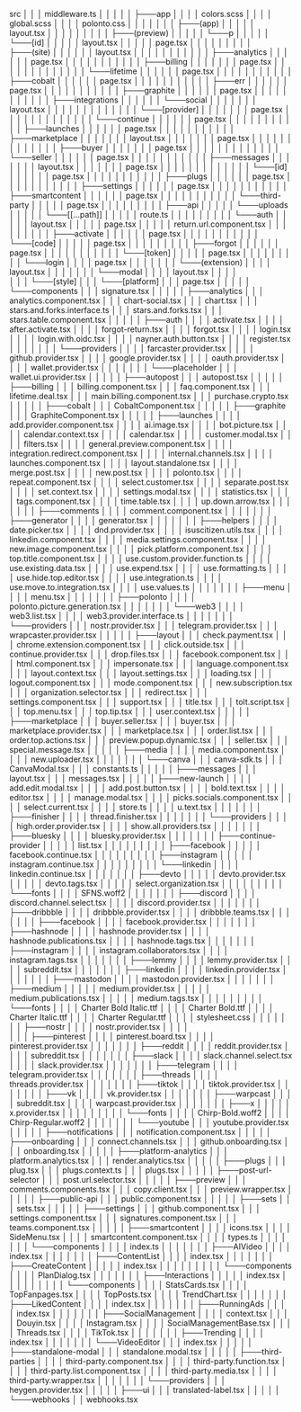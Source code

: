 src
│   │       │   middleware.ts
│   │       │
│   │       ├───app
│   │       │   │   colors.scss
│   │       │   │   global.scss
│   │       │   │   polonto.css
│   │       │   │
│   │       │   ├───(app)
│   │       │   │   │   layout.tsx
│   │       │   │   │
│   │       │   │   ├───(preview)
│   │       │   │   │   └───p
│   │       │   │   │       └───[id]
│   │       │   │   │               layout.tsx
│   │       │   │   │               page.tsx
│   │       │   │   │
│   │       │   │   ├───(site)
│   │       │   │   │   │   layout.tsx
│   │       │   │   │   │
│   │       │   │   │   ├───analytics
│   │       │   │   │   │       page.tsx
│   │       │   │   │   │
│   │       │   │   │   ├───billing
│   │       │   │   │   │   │   page.tsx
│   │       │   │   │   │   │
│   │       │   │   │   │   └───lifetime
│   │       │   │   │   │           page.tsx
│   │       │   │   │   │
│   │       │   │   │   ├───cobalt
│   │       │   │   │   │       page.tsx
│   │       │   │   │   │
│   │       │   │   │   ├───err
│   │       │   │   │   │       page.tsx
│   │       │   │   │   │
│   │       │   │   │   ├───graphite
│   │       │   │   │   │       page.tsx
│   │       │   │   │   │
│   │       │   │   │   ├───integrations
│   │       │   │   │   │   └───social
│   │       │   │   │   │       │   layout.tsx
│   │       │   │   │   │       │
│   │       │   │   │   │       └───[provider]
│   │       │   │   │   │           │   page.tsx
│   │       │   │   │   │           │
│   │       │   │   │   │           └───continue
│   │       │   │   │   │                   page.tsx
│   │       │   │   │   │
│   │       │   │   │   ├───launches
│   │       │   │   │   │       page.tsx
│   │       │   │   │   │
│   │       │   │   │   ├───marketplace
│   │       │   │   │   │   │   layout.tsx
│   │       │   │   │   │   │   page.tsx
│   │       │   │   │   │   │
│   │       │   │   │   │   ├───buyer
│   │       │   │   │   │   │       page.tsx
│   │       │   │   │   │   │
│   │       │   │   │   │   └───seller
│   │       │   │   │   │           page.tsx
│   │       │   │   │   │
│   │       │   │   │   ├───messages
│   │       │   │   │   │   │   layout.tsx
│   │       │   │   │   │   │   page.tsx
│   │       │   │   │   │   │
│   │       │   │   │   │   └───[id]
│   │       │   │   │   │           page.tsx
│   │       │   │   │   │
│   │       │   │   │   ├───plugs
│   │       │   │   │   │       page.tsx
│   │       │   │   │   │
│   │       │   │   │   ├───settings
│   │       │   │   │   │       page.tsx
│   │       │   │   │   │
│   │       │   │   │   ├───smartcontent
│   │       │   │   │   │       page.tsx
│   │       │   │   │   │
│   │       │   │   │   └───third-party
│   │       │   │   │           page.tsx
│   │       │   │   │
│   │       │   │   ├───api
│   │       │   │   │   └───uploads
│   │       │   │   │       └───[[...path]]
│   │       │   │   │               route.ts
│   │       │   │   │
│   │       │   │   └───auth
│   │       │   │       │   layout.tsx
│   │       │   │       │   page.tsx
│   │       │   │       │   return.url.component.tsx
│   │       │   │       │
│   │       │   │       ├───activate
│   │       │   │       │   │   page.tsx
│   │       │   │       │   │
│   │       │   │       │   └───[code]
│   │       │   │       │           page.tsx
│   │       │   │       │
│   │       │   │       ├───forgot
│   │       │   │       │   │   page.tsx
│   │       │   │       │   │
│   │       │   │       │   └───[token]
│   │       │   │       │           page.tsx
│   │       │   │       │
│   │       │   │       └───login
│   │       │   │               page.tsx
│   │       │   │
│   │       │   └───(extension)
│   │       │       │   layout.tsx
│   │       │       │
│   │       │       └───modal
│   │       │           │   layout.tsx
│   │       │           │   
│   │       │           └───[style]
│   │       │               └───[platform]
│   │       │                       page.tsx
│   │       │
│   │       └───components
│   │           │   signature.tsx
│   │           │
│   │           ├───analytics
│   │           │       analytics.component.tsx
│   │           │       chart-social.tsx
│   │           │       chart.tsx
│   │           │       stars.and.forks.interface.ts
│   │           │       stars.and.forks.tsx
│   │           │       stars.table.component.tsx
│   │           │
│   │           ├───auth
│   │           │   │   activate.tsx
│   │           │   │   after.activate.tsx
│   │           │   │   forgot-return.tsx
│   │           │   │   forgot.tsx
│   │           │   │   login.tsx
│   │           │   │   login.with.oidc.tsx
│   │           │   │   nayner.auth.button.tsx
│   │           │   │   register.tsx
│   │           │   │
│   │           │   └───providers
│   │           │       │   farcaster.provider.tsx
│   │           │       │   github.provider.tsx
│   │           │       │   google.provider.tsx
│   │           │       │   oauth.provider.tsx
│   │           │       │   wallet.provider.tsx
│   │           │       │
│   │           │       └───placeholder
│   │           │               wallet.ui.provider.tsx
│   │           │
│   │           ├───autopost
│   │           │       autopost.tsx
│   │           │
│   │           ├───billing
│   │           │       billing.component.tsx
│   │           │       faq.component.tsx
│   │           │       lifetime.deal.tsx
│   │           │       main.billing.component.tsx
│   │           │       purchase.crypto.tsx
│   │           │
│   │           ├───cobalt
│   │           │       CobaltComponent.tsx
│   │           │
│   │           ├───graphite
│   │           │       GraphiteComponent.tsx
│   │           │
│   │           ├───launches
│   │           │   │   add.provider.component.tsx
│   │           │   │   ai.image.tsx
│   │           │   │   bot.picture.tsx
│   │           │   │   calendar.context.tsx
│   │           │   │   calendar.tsx
│   │           │   │   customer.modal.tsx
│   │           │   │   filters.tsx
│   │           │   │   general.preview.component.tsx
│   │           │   │   integration.redirect.component.tsx
│   │           │   │   internal.channels.tsx
│   │           │   │   launches.component.tsx
│   │           │   │   layout.standalone.tsx
│   │           │   │   merge.post.tsx
│   │           │   │   new.post.tsx
│   │           │   │   polonto.tsx
│   │           │   │   repeat.component.tsx
│   │           │   │   select.customer.tsx
│   │           │   │   separate.post.tsx
│   │           │   │   set.context.tsx
│   │           │   │   settings.modal.tsx
│   │           │   │   statistics.tsx
│   │           │   │   tags.component.tsx
│   │           │   │   time.table.tsx
│   │           │   │   up.down.arrow.tsx
│   │           │   │
│   │           │   ├───comments
│   │           │   │       comment.component.tsx
│   │           │   │
│   │           │   ├───generator
│   │           │   │       generator.tsx
│   │           │   │
│   │           │   ├───helpers
│   │           │   │       date.picker.tsx
│   │           │   │       dnd.provider.tsx
│   │           │   │       isuscitizen.utils.tsx
│   │           │   │       linkedin.component.tsx
│   │           │   │       media.settings.component.tsx
│   │           │   │       new.image.component.tsx
│   │           │   │       pick.platform.component.tsx
│   │           │   │       top.title.component.tsx
│   │           │   │       use.custom.provider.function.ts
│   │           │   │       use.existing.data.tsx
│   │           │   │       use.expend.tsx
│   │           │   │       use.formatting.ts
│   │           │   │       use.hide.top.editor.tsx
│   │           │   │       use.integration.ts
│   │           │   │       use.move.to.integration.tsx
│   │           │   │       use.values.ts
│   │           │   │
│   │           │   ├───menu
│   │           │   │       menu.tsx
│   │           │   │
│   │           │   ├───polonto
│   │           │   │       polonto.picture.generation.tsx
│   │           │   │
│   │           │   └───web3
│   │           │       │   web3.list.tsx
│   │           │       │   web3.provider.interface.ts
│   │           │       │
│   │           │       └───providers
│   │           │               nostr.provider.tsx
│   │           │               telegram.provider.tsx
│   │           │               wrapcaster.provider.tsx
│   │           │
│   │           ├───layout
│   │           │       check.payment.tsx
│   │           │       chrome.extension.component.tsx
│   │           │       click.outside.tsx
│   │           │       continue.provider.tsx
│   │           │       drop.files.tsx
│   │           │       facebook.component.tsx
│   │           │       html.component.tsx
│   │           │       impersonate.tsx
│   │           │       language.component.tsx
│   │           │       layout.context.tsx
│   │           │       layout.settings.tsx
│   │           │       loading.tsx
│   │           │       logout.component.tsx
│   │           │       mode.component.tsx
│   │           │       new.subscription.tsx
│   │           │       organization.selector.tsx
│   │           │       redirect.tsx
│   │           │       settings.component.tsx
│   │           │       support.tsx
│   │           │       title.tsx
│   │           │       tolt.script.tsx
│   │           │       top.menu.tsx
│   │           │       top.tip.tsx
│   │           │       user.context.tsx
│   │           │
│   │           ├───marketplace
│   │           │       buyer.seller.tsx
│   │           │       buyer.tsx
│   │           │       marketplace.provider.tsx
│   │           │       marketplace.tsx
│   │           │       order.list.tsx
│   │           │       order.top.actions.tsx
│   │           │       preview.popup.dynamic.tsx
│   │           │       seller.tsx
│   │           │       special.message.tsx
│   │           │
│   │           ├───media
│   │           │   │   media.component.tsx
│   │           │   │   new.uploader.tsx
│   │           │   │
│   │           │   └───canva
│   │           │           canva-sdk.ts
│   │           │           CanvaModal.tsx
│   │           │           constants.ts
│   │           │
│   │           ├───messages
│   │           │       layout.tsx
│   │           │       messages.tsx
│   │           │
│   │           ├───new-launch
│   │           │   │   add.edit.modal.tsx
│   │           │   │   add.post.button.tsx
│   │           │   │   bold.text.tsx
│   │           │   │   editor.tsx
│   │           │   │   manage.modal.tsx
│   │           │   │   picks.socials.component.tsx
│   │           │   │   select.current.tsx
│   │           │   │   store.ts
│   │           │   │   u.text.tsx
│   │           │   │
│   │           │   ├───finisher
│   │           │   │       thread.finisher.tsx
│   │           │   │
│   │           │   └───providers
│   │           │       │   high.order.provider.tsx
│   │           │       │   show.all.providers.tsx
│   │           │       │
│   │           │       ├───bluesky
│   │           │       │       bluesky.provider.tsx
│   │           │       │
│   │           │       ├───continue-provider
│   │           │       │   │   list.tsx
│   │           │       │   │
│   │           │       │   ├───facebook
│   │           │       │   │       facebook.continue.tsx
│   │           │       │   │
│   │           │       │   ├───instagram
│   │           │       │   │       instagram.continue.tsx
│   │           │       │   │
│   │           │       │   └───linkedin
│   │           │       │           linkedin.continue.tsx
│   │           │       │
│   │           │       ├───devto
│   │           │       │   │   devto.provider.tsx
│   │           │       │   │   devto.tags.tsx
│   │           │       │   │   select.organization.tsx
│   │           │       │   │
│   │           │       │   └───fonts
│   │           │       │           SFNS.woff2
│   │           │       │
│   │           │       ├───discord
│   │           │       │       discord.channel.select.tsx
│   │           │       │       discord.provider.tsx
│   │           │       │
│   │           │       ├───dribbble
│   │           │       │       dribbble.provider.tsx
│   │           │       │       dribbble.teams.tsx
│   │           │       │
│   │           │       ├───facebook
│   │           │       │       facebook.provider.tsx
│   │           │       │
│   │           │       ├───hashnode
│   │           │       │       hashnode.provider.tsx
│   │           │       │       hashnode.publications.tsx
│   │           │       │       hashnode.tags.tsx
│   │           │       │
│   │           │       ├───instagram
│   │           │       │       instagram.collaborators.tsx
│   │           │       │       instagram.tags.tsx
│   │           │       │
│   │           │       ├───lemmy
│   │           │       │       lemmy.provider.tsx
│   │           │       │       subreddit.tsx
│   │           │       │
│   │           │       ├───linkedin
│   │           │       │       linkedin.provider.tsx
│   │           │       │
│   │           │       ├───mastodon
│   │           │       │       mastodon.provider.tsx
│   │           │       │
│   │           │       ├───medium
│   │           │       │   │   medium.provider.tsx
│   │           │       │   │   medium.publications.tsx
│   │           │       │   │   medium.tags.tsx
│   │           │       │   │
│   │           │       │   └───fonts
│   │           │       │           Charter Bold Italic.ttf
│   │           │       │           Charter Bold.ttf
│   │           │       │           Charter Italic.ttf
│   │           │       │           Charter Regular.ttf
│   │           │       │           stylesheet.css
│   │           │       │
│   │           │       ├───nostr
│   │           │       │       nostr.provider.tsx
│   │           │       │       
│   │           │       ├───pinterest
│   │           │       │       pinterest.board.tsx
│   │           │       │       pinterest.provider.tsx
│   │           │       │
│   │           │       ├───reddit
│   │           │       │       reddit.provider.tsx
│   │           │       │       subreddit.tsx
│   │           │       │
│   │           │       ├───slack
│   │           │       │       slack.channel.select.tsx
│   │           │       │       slack.provider.tsx
│   │           │       │
│   │           │       ├───telegram
│   │           │       │       telegram.provider.tsx
│   │           │       │
│   │           │       ├───threads
│   │           │       │       threads.provider.tsx
│   │           │       │
│   │           │       ├───tiktok
│   │           │       │       tiktok.provider.tsx
│   │           │       │
│   │           │       ├───vk
│   │           │       │       vk.provider.tsx
│   │           │       │
│   │           │       ├───warpcast
│   │           │       │       subreddit.tsx
│   │           │       │       warpcast.provider.tsx
│   │           │       │
│   │           │       ├───x
│   │           │       │   │   x.provider.tsx
│   │           │       │   │
│   │           │       │   └───fonts
│   │           │       │           Chirp-Bold.woff2
│   │           │       │           Chirp-Regular.woff2
│   │           │       │
│   │           │       └───youtube
│   │           │               youtube.provider.tsx
│   │           │
│   │           ├───notifications
│   │           │       notification.component.tsx
│   │           │
│   │           ├───onboarding
│   │           │       connect.channels.tsx
│   │           │       github.onboarding.tsx
│   │           │       onboarding.tsx
│   │           │
│   │           ├───platform-analytics
│   │           │       platform.analytics.tsx
│   │           │       render.analytics.tsx
│   │           │
│   │           ├───plugs
│   │           │       plug.tsx
│   │           │       plugs.context.ts
│   │           │       plugs.tsx
│   │           │
│   │           ├───post-url-selector
│   │           │       post.url.selector.tsx
│   │           │
│   │           ├───preview
│   │           │       comments.components.tsx
│   │           │       copy.client.tsx
│   │           │       preview.wrapper.tsx
│   │           │
│   │           ├───public-api
│   │           │       public.component.tsx
│   │           │
│   │           ├───sets
│   │           │       sets.tsx
│   │           │
│   │           ├───settings
│   │           │       github.component.tsx
│   │           │       settings.component.tsx
│   │           │       signatures.component.tsx
│   │           │       teams.component.tsx
│   │           │
│   │           ├───smartcontent
│   │           │   │   icons.tsx
│   │           │   │   SideMenu.tsx
│   │           │   │   smartcontent.component.tsx
│   │           │   │   types.ts
│   │           │   │
│   │           │   └───components
│   │           │       │   index.ts
│   │           │       │
│   │           │       ├───AIVideo
│   │           │       │       index.tsx
│   │           │       │
│   │           │       ├───ContentList
│   │           │       │       index.tsx
│   │           │       │
│   │           │       ├───CreateContent
│   │           │       │   │   index.tsx
│   │           │       │   │
│   │           │       │   └───components
│   │           │       │           PlanDialog.tsx
│   │           │       │
│   │           │       ├───Interactions
│   │           │       │   │   index.tsx
│   │           │       │   │
│   │           │       │   └───components
│   │           │       │           StatsCards.tsx
│   │           │       │           TopFanpages.tsx
│   │           │       │           TopPosts.tsx
│   │           │       │           TrendChart.tsx
│   │           │       │
│   │           │       ├───LikedContent
│   │           │       │       index.tsx
│   │           │       │
│   │           │       ├───RunningAds
│   │           │       │       index.tsx
│   │           │       │
│   │           │       ├───SocialManagement
│   │           │       │       context.tsx
│   │           │       │       Douyin.tsx
│   │           │       │       Instagram.tsx
│   │           │       │       SocialManagementBase.tsx
│   │           │       │       Threads.tsx
│   │           │       │       TikTok.tsx
│   │           │       │
│   │           │       ├───Trending
│   │           │       │       index.tsx
│   │           │       │
│   │           │       └───VideoEditor
│   │           │               index.tsx
│   │           │
│   │           ├───standalone-modal
│   │           │       standalone.modal.tsx
│   │           │
│   │           ├───third-parties
│   │           │   │   third-party.component.tsx
│   │           │   │   third-party.function.tsx
│   │           │   │   third-party.list.component.tsx
│   │           │   │   third-party.media.tsx
│   │           │   │   third-party.wrapper.tsx
│   │           │   │
│   │           │   └───providers
│   │           │           heygen.provider.tsx
│   │           │
│   │           ├───ui
│   │           │       translated-label.tsx
│   │           │
│   │           └───webhooks
│   │                   webhooks.tsx